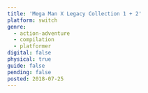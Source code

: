 ```yaml
---
title: 'Mega Man X Legacy Collection 1 + 2'
platform: switch
genre:
  - action-adventure
  - compilation
  - platformer
digital: false
physical: true
guide: false
pending: false
posted: 2018-07-25
---
```

